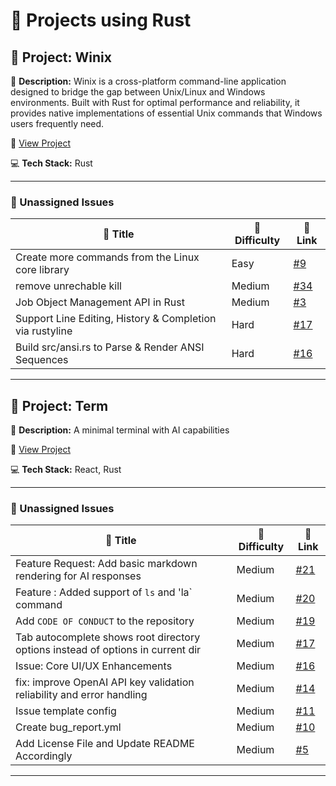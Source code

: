 # 🚀 Projects using Rust

## 📌 Project: Winix

📝 **Description:** Winix is a cross-platform command-line application designed to bridge the gap between Unix/Linux and Windows environments. Built with Rust for optimal performance and reliability, it provides native implementations of essential Unix commands that Windows users frequently need.

🔗 [View Project](https://github.com/0xsambit/winix)

💻 **Tech Stack:** Rust

---

### 🐛 Unassigned Issues

| 🔖 Title | 🎯 Difficulty | 🔗 Link |
|----------|----------------|---------|
| Create more commands from the Linux core library | Easy | [#9](https://github.com/0xsambit/winix/issues/9) |
| remove unrechable kill | Medium | [#34](https://github.com/0xsambit/winix/pull/34) |
| Job Object Management API in Rust | Medium | [#3](https://github.com/0xsambit/winix/issues/3) |
| Support Line Editing, History & Completion via rustyline | Hard | [#17](https://github.com/0xsambit/winix/issues/17) |
| Build src/ansi.rs to Parse & Render ANSI Sequences | Hard | [#16](https://github.com/0xsambit/winix/issues/16) |

---

## 📌 Project: Term

📝 **Description:** A minimal terminal with AI capabilities

🔗 [View Project](https://github.com/sapatevaibhav/term)

💻 **Tech Stack:** React, Rust

---

### 🐛 Unassigned Issues

| 🔖 Title | 🎯 Difficulty | 🔗 Link |
|----------|----------------|---------|
| Feature Request: Add basic markdown rendering for AI responses | Medium | [#21](https://github.com/VaibhavCodeClub/term/issues/21) |
| Feature : Added support of `ls` and 'la` command | Medium | [#20](https://github.com/VaibhavCodeClub/term/pull/20) |
| Add `CODE OF CONDUCT` to the repository | Medium | [#19](https://github.com/VaibhavCodeClub/term/issues/19) |
| Tab autocomplete shows root directory options instead of options in current dir | Medium | [#17](https://github.com/VaibhavCodeClub/term/issues/17) |
| Issue: Core UI/UX Enhancements | Medium | [#16](https://github.com/VaibhavCodeClub/term/issues/16) |
| fix: improve OpenAI API key validation reliability and error handling | Medium | [#14](https://github.com/VaibhavCodeClub/term/pull/14) |
| Issue template config | Medium | [#11](https://github.com/VaibhavCodeClub/term/pull/11) |
| Create bug_report.yml | Medium | [#10](https://github.com/VaibhavCodeClub/term/pull/10) |
| Add License File and Update README Accordingly | Medium | [#5](https://github.com/VaibhavCodeClub/term/issues/5) |

---

